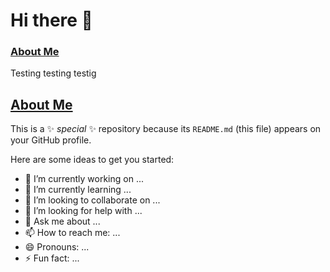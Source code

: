 # Hi there 👋 
### <a href="https://lukemungall.github.io/about/profile.html">About Me</a>

Testing testing testig 

## <a href="https://lukemungall.github.io/about/profile.html">About Me</a>



This is a ✨ _special_ ✨ repository because its `README.md` (this file) appears on your GitHub profile.

Here are some ideas to get you started:

- 🔭 I’m currently working on ...
- 🌱 I’m currently learning ...
- 👯 I’m looking to collaborate on ...
- 🤔 I’m looking for help with ...
- 💬 Ask me about ...
- 📫 How to reach me: ...
- 😄 Pronouns: ...
- ⚡ Fun fact: ...
